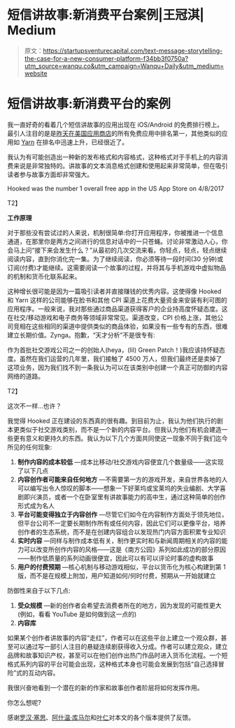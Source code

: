 # 短信讲故事:新消费平台案例|王冠淇| Medium

> 原文：<https://startupsventurecapital.com/text-message-storytelling-the-case-for-a-new-consumer-platform-f34bb3f0750a?utm_source=wanqu.co&utm_campaign=Wanqu+Daily&utm_medium=website>



# 短信讲故事:新消费平台的案例

我一直好奇的看着几个短信讲故事的应用出现在 iOS/Android 的免费排行榜上。最引人注目的是是[昨天在美国应用商店](https://www.appannie.com/en/apps/ios/top/)的所有免费应用中排名第一，其他类似的应用如 [Yarn](https://itunes.apple.com/us/app/yarn-interactive-stories/id1077831409?mt=8) 在排名中迅速上升，已经很近了。

我认为有可能创造出一种新的发布格式和内容格式，这种格式对于手机上的内容消费来说是非常独特的。讲故事的文本消息格式创建和使用起来非常简单，但在吸引读者参与故事方面却非常强大。



Hooked was the number 1 overall free app in the US App Store on 4/8/2017





T2】

**工作原理**

对于那些没有尝试过的人来说，机制很简单:你打开应用程序，你被推进一个信息通道，在那里你是两方之间进行的信息对话中的一只苍蝇。讨论非常激动人心，你会马上问“接下来会发生什么？”从最初的几次交流来看。你轻点，轻点，轻点继续阅读内容，直到你消化完一集。为了继续阅读，你必须等待一段时间(30 分钟)或订阅(付费)才能继续。这需要阅读一个故事的过程，并将其与手机游戏中虚拟物品的机制和货币化联系起来。

这种增长很可能是因为一篇吸引读者并直接赚钱的优秀内容。这使得像 Hooked 和 Yarn 这样的公司能够在脸书和其他 CPI 渠道上花费大量资金来安装有利可图的应用程序。一般来说，我对那些通过商品渠道获得客户的企业持高度怀疑态度。这在社交/移动游戏和电子商务等领域非常常见。渠道改变，CPI 价格上涨，其他公司竞相在这些相同的渠道中提供类似的商品体验，如果没有一些专有的东西，很难建立长期价值。Zynga。抱歉，“天才分析”不是很专有:



作为首批社交游戏公司之一的创始人(heya，(lil) Green Patch！)我应该持怀疑态度。虽然在我们运营的几年里，我们接触了 4500 万人，但我们最终还是卖掉了这项业务，因为我们找不到一条我认为可以在该类别中创建一个真正可防御的内容网络的道路。



T2】

这次不一样…也许？

我觉得 Hooked 正在建设的东西真的很有趣。到目前为止，我认为他们执行的剧本更类似于社交游戏类别，而不是一个新的内容平台。但我认为他们有机会建造一些更有意义和更持久的东西。我认为以下几个方面共同使这一现象不同于我们迄今所见的任何现象:

1.  **制作内容的成本较低** —成本比移动/社交游戏内容便宜几个数量级——这实现了以下几点
2.  **内容创作者可能来自任何地方** —不需要第一方的游戏开发，来自世界各地的人可以编写出令人惊叹的脚本——想象一下好莱坞或宝莱坞的失业编剧、大学喜剧即兴演员，或者一个在卧室里有讲故事能力的高中生，通过这种简单的创作形式成为名人
3.  **平台可能变得独立于内容创作** —尽管它们如今在内容制作方面处于领先地位，但平台公司不一定要长期制作所有或任何内容，因此它们可以更像平台，培养创作者的生态系统，而不是在创建内容组合以发现热门内容方面积累专业知识
4.  **实时内容** —同样与制作成本低有关，制作更实时和与新闻周期相关的内容的能力可以改变所创作内容的风格——这是《南方公园》系列如此成功的部分原因——制作低质量的系列动画很便宜，因此可以有可以评论时事的虚构故事
5.  **用户的付费预期** —核心机制与移动游戏相似，平台以货币化为核心构建到第 1 版，而不是在规模上附加，用户知道如何/何时付费，预期从一开始就建立

防御性来自于以下几点:

1.  **受众规模** —新的创作者会希望去消费者所在的地方，因为发现的可能性更大(例如，看看 YouTube 是如何做到这一点的)
2.  **内容库**

如果某个创作者讲故事的内容“走红”，作者可以在这些平台上建立一个观众群，甚至可以通过写一部引人注目的悬疑连续剧获得收入分成。作者可以建立观众，建立品牌和故事知识产权，甚至可以在他们创作出热门作品时进入货币化流程。一个短格式系列内容的平台可能会出现，这种格式本身也可能会发展到包括“自己选择冒险”式的互动内容。

我很兴奋地看到一个潜在的新的作家和故事创作者阶层将如何发挥作用。

你怎么想呢?

感谢[罗汉·塞思](https://medium.com/u/e1119db294b1?source=post_page-----f34bb3f0750a--------------------------------)、[阿什温·库马尔](https://medium.com/u/487b9d7bf0fe?source=post_page-----f34bb3f0750a--------------------------------)和[叶仁](https://medium.com/u/5aa879cb600c?source=post_page-----f34bb3f0750a--------------------------------)对本文的各个版本提供了反馈。